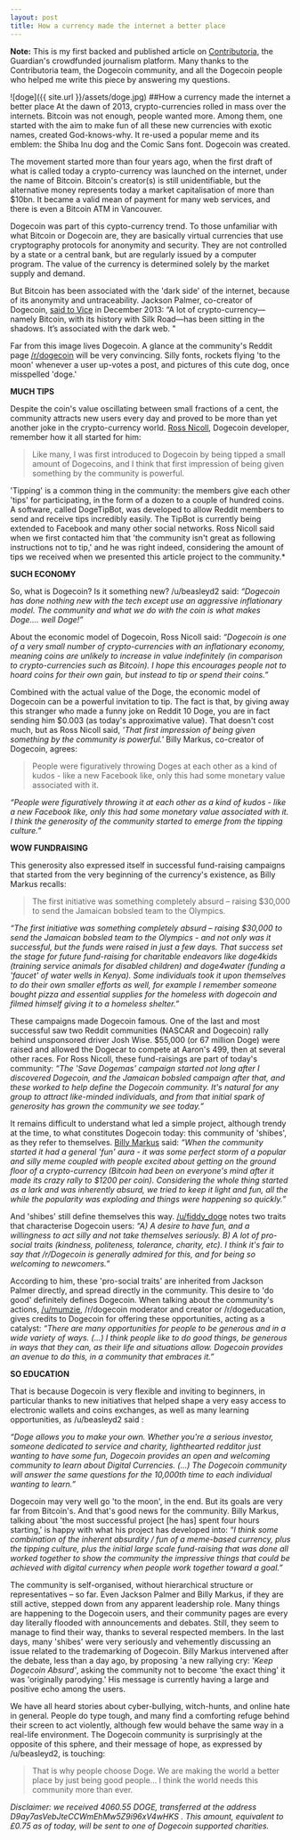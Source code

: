 ```yaml
---
layout: post
title: How a currency made the internet a better place
---
```

**Note:** This is my first backed and published article on [Contributoria](http://contributoria.com), the Guardian's crowdfunded journalism platform. Many thanks to the Contributoria team, the Dogecoin community, and all the Dogecoin people who helped me write this piece by answering my questions.

![doge]({{ site.url }}/assets/doge.jpg)
##How a currency made the internet a better place
At the dawn of 2013, crypto-currencies rolled in mass over the internets. Bitcoin was not enough, people wanted more. Among them, one started with the aim to make fun of all these new currencies with exotic names, created God-knows-why. It re-used a popular meme and its emblem: the Shiba Inu dog and the Comic Sans font. Dogecoin was created.

The movement started more than four years ago, when the first draft of what is called today a crypto-currency was launched on the internet, under the name of Bitcoin. Bitcoin's creator(s) is still unidentifiable, but the alternative money represents today a market capitalisation of more than $10bn. It became a valid mean of payment for many web services, and there is even a Bitcoin ATM in Vancouver.

Dogecoin was part of this cypto-currency trend. To those unfamiliar with what Bitcoin or Dogecoin are, they are basically virtual currencies that use cryptography protocols for anonymity and security. They are not controlled by a state or a central bank, but are regularly issued by a computer program. The value of the currency is determined solely by the market supply and demand.

But Bitcoin has been associated with the 'dark side' of the internet, because of its anonymity and untraceability. Jackson Palmer, co-creator of Dogecoin, [said to Vice](http://motherboard.vice.com/en_uk/blog/dogecoins-founders-believe-in-the-power-of-meme-currencies) in December 2013: “A lot of crypto-currency—namely Bitcoin, with its history with Silk Road—has been sitting in the shadows. It’s associated with the dark web. "

Far from this image lives Dogecoin. A glance at the community's Reddit page [/r/dogecoin](http://reddit.com/r/dogecoin) will be very convincing. Silly fonts, rockets flying 'to the moon' whenever a user up-votes a post, and pictures of this cute dog, once misspelled 'doge.'

**MUCH TIPS**

Despite the coin's value oscillating between small fractions of a cent, the community attracts new users every day and proved to be more than yet another joke in the crypto-currency world. [Ross Nicoll](https://twitter.com/JRossNicoll), Dogecoin developer, remember how it all started for him:

>Like many, I was first introduced to Dogecoin by being tipped a small amount of Dogecoins, and I think that first impression of being given something by the community is powerful.

'Tipping' is a common thing in the community: the members give each other 'tips' for participating, in the form of a dozen to a couple of hundred coins. A software, called DogeTipBot, was developed to allow Reddit members to send and receive tips incredibly easily. The TipBot is currently being extended to Facebook and many other social networks. Ross Nicoll said when we first contacted him that 'the community isn't great as following instructions not to tip,' and he was right indeed, considering the amount of tips we received when we presented this article project to the community.*

**SUCH ECONOMY**

So, what is Dogecoin? Is it something new? /u/beasleyd2 said: *“Dogecoin has done nothing new with the tech except use an aggressive inflationary model. The community and what we do with the coin is what makes Doge.... well Doge!”*

About the economic model of Dogecoin, Ross Nicoll said: *“Dogecoin is one of a very small number of crypto-currencies with an inflationary economy, meaning coins are unlikely to increase in value indefinitely (in comparison to crypto-currencies such as Bitcoin). I hope this encourages people not to hoard coins for their own gain, but instead to tip or spend their coins.”*

Combined with the actual value of the Doge, the economic model of Dogecoin can be a powerful invitation to tip. The fact is that, by giving away this stranger who made a funny joke on Reddit 10 Doge, you are in fact sending him $0.003 (as today's approximative value). That doesn't cost much, but as Ross Nicoll said, *'That first impression of being given something by the community is powerful.'* Billy Markus, co-creator of Dogecoin, agrees:

>People were figuratively throwing Doges at each other as a kind of kudos - like a new Facebook like, only this had some monetary value associated with it.

*“People were figuratively throwing it at each other as a kind of kudos - like a new Facebook like, only this had some monetary value associated with it. I think the generosity of the community started to emerge from the tipping culture.”*

**WOW FUNDRAISING**

This generosity also expressed itself in successful fund-raising campaigns that started from the very beginning of the currency's existence, as Billy Markus recalls:

>The first initiative was something completely absurd – raising $30,000 to send the Jamaican bobsled team to the Olympics.

*“The first initiative was something completely absurd – raising $30,000 to send the Jamaican bobsled team to the Olympics - and not only was it successful, but the funds were raised in just a few days. That success set the stage for future fund-raising for charitable endeavors like doge4kids (training service animals for disabled children) and doge4water (funding a 'faucet' of water wells in Kenya). Some individuals took it upon themselves to do their own smaller efforts as well, for example I remember someone bought pizza and essential supplies for the homeless with dogecoin and filmed himself giving it to a homeless shelter.”*

These campaigns made Dogecoin famous. One of the last and most successful saw two Reddit communities (NASCAR and Dogecoin) rally behind unsponsored driver Josh Wise. $55,000 (or 67 million Doge) were raised and allowed the Dogecar to compete at Aaron's 499, then at several other races. For Ross Nicoll, these fund-raisings are part of today's community: *“The 'Save Dogemas' campaign started not long after I discovered Dogecoin, and the Jamaican bobsled campaign after that, and these worked to help define the Dogecoin community. It's natural for any group to attract like-minded individuals, and from that initial spark of generosity has grown the community we see today.”*

It remains difficult to understand what led a simple project, although trendy at the time, to what constitutes Dogecoin today: this community of 'shibes', as they refer to themselves. [Billy Markus](https://twitter.com/BillyM2k) said: *“When the community started it had a general 'fun' aura - it was some perfect storm of a popular and silly meme coupled with people excited about getting on the ground floor of a crypto-currency (Bitcoin had been on everyone's mind after it made its crazy rally to $1200 per coin). Considering the whole thing started as a lark and was inherently absurd, we tried to keep it light and fun, all the while the popularity was exploding and things were happening so quickly.”*

And 'shibes' still define themselves this way. [/u/fiddy_doge](http://reddit.com/u/fiddy_doge) notes two traits that characterise Dogecoin users: *“A) A desire to have fun, and a willingness to act silly and not take themselves seriously. B) A lot of pro-social traits (kindness, politeness, tolerance, charity, etc). I think it's fair to say that /r/Dogecoin is generally admired for this, and for being so welcoming to newcomers.”*

According to him, these 'pro-social traits' are inherited from Jackson Palmer directly, and spread directly in the community. This desire to 'do good' definitely defines Dogecoin. When talking about the community's actions, [/u/mumzie](http://www.reddit.com/user/mumzie), /r/dogecoin moderator and creator or /r/dogeducation, gives credits to Dogecoin for offering these opportunities, acting as a catalyst: *“There are many opportunities for people to be generous and in a wide variety of ways. (…) I think people like to do good things, be generous in ways that they can, as their life and situations allow. Dogecoin provides an avenue to do this, in a community that embraces it.”*

**SO EDUCATION**

That is because Dogecoin is very flexible and inviting to beginners, in particular thanks to new initiatives that helped shape a very easy access to electronic wallets and coins exchanges, as well as many learning opportunities, as /u/beasleyd2 said :

*“Doge allows you to make your own. Whether you're a serious investor, someone dedicated to service and charity, lighthearted redditor just wanting to have some fun, Dogecoin provides an open and welcoming community to learn about Digital Currencies. (…) The Dogecoin community will answer the same questions for the 10,000th time to each individual wanting to learn.”*

Dogecoin may very well go 'to the moon', in the end. But its goals are very far from Bitcoin's. And that's good news for the community. Billy Markus, talking about 'the most successful project [he has] spent four hours starting,' is happy with what his project has developed into: *“I think some combination of the inherent absurdity / fun of a meme-based currency, plus the tipping culture, plus the initial large scale fund-raising that was done all worked together to show the community the impressive things that could be achieved with digital currency when people work together toward a goal.”*

The community is self-organised, without hierarchical structure or representatives – so far. Even Jackson Palmer and Billy Markus, if they are still active, stepped down from any apparent leadership role. Many things are happening to the Dogecoin users, and their community pages are every day literally flooded with announcements and debates. Still, they seem to manage to find their way, thanks to several respected members. In the last days, many 'shibes' were very seriously and vehemently discussing an issue related to the trademarking of Dogecoin. Billy Markus intervened after the debate, less than a day ago, by proposing 'a new rallying cry: *'Keep Dogecoin Absurd'*, asking the community not to become 'the exact thing' it was 'originally parodying.' His message is currently having a large and positive echo among the users.

We have all heard stories about cyber-bullying, witch-hunts, and online hate in general. People do type tough, and many find a comforting refuge behind their screen to act violently, although few would behave the same way in a real-life environment. The Dogecoin community is surprisingly at the opposite of this sphere, and their message of hope, as expressed by /u/beasleyd2, is touching:

>That is why people choose Doge. We are making the world a better place by just being good people... I think the world needs this community more than ever.

*Disclaimer: we received 4060.55 DOGE, transferred at the address D9ay7asVebJteCCWmEhMw5Z9i96xV4wHKS . This amount, equivalent to £0.75 as of today, will be sent to one of Dogecoin supported charities.*

